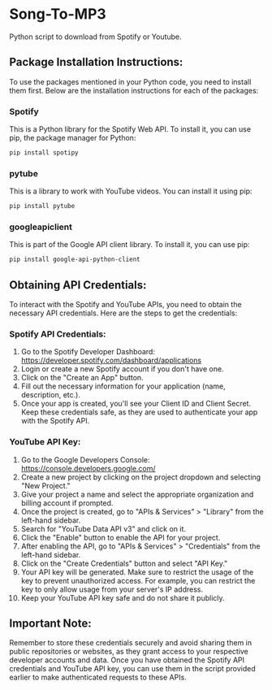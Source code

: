 # Song-To-MP3
Python script to download from Spotify or Youtube.

## Package Installation Instructions:
To use the packages mentioned in your Python code, you need to install them first. Below are the installation instructions for each of the packages:

### Spotify
This is a Python library for the Spotify Web API. To install it, you can use pip, the package manager for Python:
```bash
pip install spotipy
```

### pytube
This is a library to work with YouTube videos. You can install it using pip:
```bash
pip install pytube
```

### googleapiclient
This is part of the Google API client library. To install it, you can use pip:
```bash
pip install google-api-python-client
```

## Obtaining API Credentials:
To interact with the Spotify and YouTube APIs, you need to obtain the necessary API credentials. Here are the steps to get the credentials:

### Spotify API Credentials:
1. Go to the Spotify Developer Dashboard: https://developer.spotify.com/dashboard/applications
2. Login or create a new Spotify account if you don't have one.
3. Click on the "Create an App" button.
4. Fill out the necessary information for your application (name, description, etc.).
5. Once your app is created, you'll see your Client ID and Client Secret. Keep these credentials safe, as they are used to authenticate your app with the Spotify API.

### YouTube API Key:
1. Go to the Google Developers Console: https://console.developers.google.com/
2. Create a new project by clicking on the project dropdown and selecting "New Project."
3. Give your project a name and select the appropriate organization and billing account if prompted.
4. Once the project is created, go to "APIs & Services" > "Library" from the left-hand sidebar.
5. Search for "YouTube Data API v3" and click on it.
6. Click the "Enable" button to enable the API for your project.
7. After enabling the API, go to "APIs & Services" > "Credentials" from the left-hand sidebar.
8. Click on the "Create Credentials" button and select "API Key."
9. Your API key will be generated. Make sure to restrict the usage of the key to prevent unauthorized access. For example, you can restrict the key to only allow usage from your server's IP address.
10. Keep your YouTube API key safe and do not share it publicly.

## Important Note:
Remember to store these credentials securely and avoid sharing them in public repositories or websites, as they grant access to your respective developer accounts and data. Once you have obtained the Spotify API credentials and YouTube API key, you can use them in the script provided earlier to make authenticated requests to these APIs.
